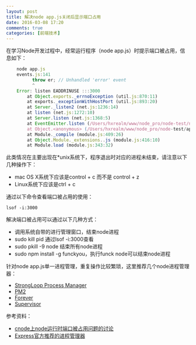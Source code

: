 ```yaml
---
layout: post
title: 解决node app.js关闭后显示端口占用
date: 2016-03-08 17:20
comments: true
categories: [前端技术]
---
```


在学习Node开发过程中，经常运行程序（node app.js）时提示端口被占用，信息如下：

```js
    node app.js
    events.js:141
          throw er; // Unhandled 'error' event
          ^
    Error: listen EADDRINUSE :::3000
        at Object.exports._errnoException (util.js:870:11)
        at exports._exceptionWithHostPort (util.js:893:20)
        at Server._listen2 (net.js:1236:14)
        at listen (net.js:1272:10)
        at Server.listen (net.js:1368:5)
        at EventEmitter.listen (/Users/hxrealm/www/node_pro/node-test/node_modules/express/lib/application.js:617:24)
        at Object.<anonymous> (/Users/hxrealm/www/node_pro/node-test/app.js:15:5)
        at Module._compile (module.js:409:26)
        at Object.Module._extensions..js (module.js:416:10)
        at Module.load (module.js:343:32)
```

此类情况在主要出现在*unix系统下，程序退出时对应的进程未结束，请注意以下几种操作下：

- mac OS X系统下应该是control + c 而不是 control + z
- Linux系统下应该是ctrl + c

通过以下命令查看端口被占用的使用：

    lsof -i:3000

解决端口被占用可以通过以下几种方式：

- 调用系统自带的进行管理窗口，结束node进程
- sudo kill pid 通过lsof -i:3000查看
- sudo pkill -9 node 结束所有node进程
- sudo npm install -g funckyou，执行funck node可以结束node进程

针对node app.js单一进程管理，重复操作比较繁琐，这里推荐几个node进程管理器：

- [StrongLoop Process Manager](http://strong-pm.io/)
- [PM2](https://github.com/Unitech/pm2)
- [Forever](https://github.com/foreverjs/forever)
- [Supervisor](https://github.com/petruisfan/node-supervisor)

参考资料：

- [cnode上node运行时端口被占用问题的讨论](https://cnodejs.org/topic/560a5fdb148959375f34ffda)
- [Express官方推荐的进程管理器](http://expressjs.com/en/advanced/pm.html)
